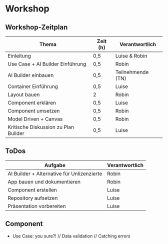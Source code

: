 # Workshop

## Workshop-Zeitplan

| Thema                                   | Zeit (h) | Verantwortlich     |
|----------------------------------------|----------|---------------------|
| Einleitung                              | 0,5      | Luise & Robin       |
| Use Case + AI Builder Einführung        | 0,5      | Robin               |
| AI Builder einbauen                     | 0,5      | Teilnehmende (TN)   |
| Container Einführung                    | 0,5      | Luise               |
| Layout bauen                            | 2        | Robin               |
| Component erklären                      | 0,5      | Luise               |
| Component umsetzen                      | 0,5      | Robin               |
| Model Driven + Canvas                   | 0,5      | Robin               |
| Kritische Diskussion zu Plan Builder    | 0,5      | Luise               |

 
## ToDos

| Aufgabe                                      | Verantwortlich |
|---------------------------------------------|----------------|
| AI Builder + Alternative für Unlizenzierte  | Robin          |
| App bauen und dokumentieren                 | Robin          |
| Component erstellen                         | Luise          |
| Repository aufsetzen                        | Luise          |
| Präsentation vorbereiten                    | Luise          |

## Component

* Use Case: you sure?! // Data validation // Catching errors

